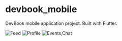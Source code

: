 # devbook_mobile

DevBook mobile application project. Built with Flutter.

![Feed](https://i.hizliresim.com/rAEFle.png)
![Profile](https://i.hizliresim.com/sqzoWl.png)
![Events,Chat](https://i.hizliresim.com/IKFRoj.png)
